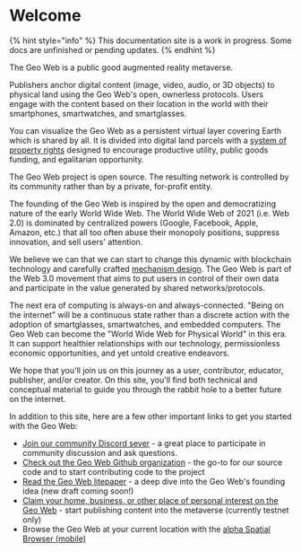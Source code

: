 # Welcome

{% hint style="info" %}
This documentation site is a work in progress. Some docs are unfinished or pending updates.
{% endhint %}

The Geo Web is a public good augmented reality metaverse.

Publishers anchor digital content \(image, video, audio, or 3D objects\) to physical land using the Geo Web's open, ownerless protocols. Users engage with the content based on their location in the world with their smartphones, smartwatches, and smartglasses.

You can visualize the Geo Web as a persistent virtual layer covering Earth which is shared by all. It is divided into digital land parcels with a [system of property rights](concepts/partial-common-ownership.md) designed to encourage productive utility, public goods funding, and egalitarian opportunity.

The Geo Web project is open source. The resulting network is controlled by its community rather than by a private, for-profit entity.

The founding of the Geo Web is inspired by the open and democratizing nature of the early World Wide Web. The World Wide Web of 2021 \(i.e. Web 2.0\) is dominated by centralized powers \(Google, Facebook, Apple, Amazon, etc.\) that all too often abuse their monopoly positions, suppress innovation, and sell users' attention.

We believe we can that we can start to change this dynamic with blockchain technology and carefully crafted [mechanism design](https://en.wikipedia.org/wiki/Mechanism_design). The Geo Web is part of the Web 3.0 movement that aims to put users in control of their own data and participate in the value generated by shared networks/protocols.

The next era of computing is always-on and always-connected. "Being on the internet" will be a continuous state rather than a discrete action with the adoption of smartglasses, smartwatches, and embedded computers. The Geo Web can become the "World Wide Web for Physical World" in this era. It can support healthier relationships with our technology, permissionless economic opportunities, and yet untold creative endeavors.

We hope that you'll join us on this journey as a user, contributor, educator, publisher, and/or creator. On this site, you'll find both technical and conceptual material to guide you through the rabbit hole to a better future on the internet.

In addition to this site, here are a few other important links to get you started with the Geo Web:

* [Join our community Discord sever](https://discord.com/invite/reXgPru7ck) - a great place to participate in community discussion and ask questions.
* [Check out the Geo Web Github organization](https://github.com/Geo-Web-Project) - the go-to for our source code and to start contributing code to the project
* [Read the Geo Web litepaper](https://uploads-ssl.webflow.com/5f8b34b0e6d64d9a87a21740/5f8b3ed55b3416dcd1ff32eb_Geo%20Web%20Litepaper_Draft%202.pdf) - a deep dive into the Geo Web's founding idea \(new draft coming soon!\)
* [Claim your home, business, or other place of personal interest on the Geo Web](https://cadastre.geoweb.eth.link/) - start publishing content into the metaverse \(currently testnet only\)
* Browse the Geo Web at your current location with the [alpha Spatial Browser \(mobile\)](https://browse.geoweb.eth.link/)



